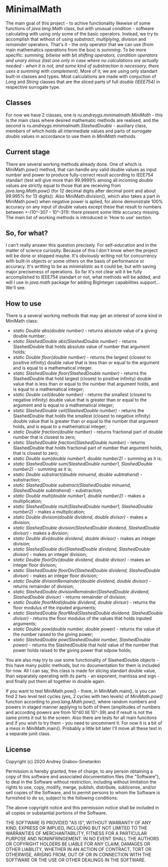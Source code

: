# MinimalMath

The main goal of this project - to achive functionality likewise of some functions of *java.lang.Math* class, but with unusual condition - software calculating with using only some of the basic operators. Instead, we try to accomplish that without of using *substract*, *multiplying*, *division* and *remainder* operators. That's it - the only operator that we can use (from main mathematics operations from the box) is *summing*. To be more specific: *summing, bitwise with bit shifting operators, condition operators and unary minus (last one only in case where no calculations are actually needed - when it is not, and some kind of substraction is necessary, there uses a summing with complement)*. More of it, we are using only standart built-in classes and types. Most calculations are made with conjuction of *Long* and *String* classes that are the sliced parts of full *double (IEEE754)* in respective surrogate type.

## Classes

For now we have 2 classes, one is *ru.andreygs.minimalmath.MiniMath* - this is the main class where desired mathematic methods are realised, and the second is *ru.andreygs.minimalmath.SlashedDouble* - auxiliary class, members of which holds all intermediate values and parts of surrogate *double* values in accordance to use them in *MiniMath* methods.

## Current stage

There are several working methods already done. One of which is MiniMath.pow() method, that can handle any valid double values as input number and power to produce fully-correct result according to IEEE754 standart (test will give more than 99.9999% among all incoming *double* values are strictly equal to those that are receiving from *java.lang.Math.pow()* (for 12 decimal digits after decimal point and about 99.995% for 13 digits)). Also MiniMath.division(), which also takes a part in MiniMath.pow() when negative power is aplied, for alone demonstrate 100% accuracy on any input of double values except these that result to numbers between +-(10^-307 - 10^-311): there present some little accuracy missing. The main list of working methods is introduced in 'How to use' section.

## So, for what?

I can't really answer this question precisely. For self-education and in the matter of science curiosity. Because of this I don't know when the project will be done or stopped maybe. It's obviously writing not for concurrency with built-in objects or some others on the basis of performance or accuracy. It's writting to be as minimalistic as it could be, but with saving major preciseness of operations. So far it's not clear will it be fully accomplished to IEEE754 standart or not, what methods will be added, and will I use in *java.math* package for adding BigInteger capabilities support... We'll see.

## How to use

There is a several working methods that may get an interest of some kind in MiniMath class:

- *static Double abs(double number)* - returns absolute value of a giving double number;
- *static SlashedDouble abs(SlashedDouble number)* - returns SlashedDouble that holds absolute value of number that argument holds;
- *static Double floor(double number)* - returns the largest (closest to positive infinity) double value that is less than or equal to the argument and is equal to a mathematical integer.
- *static SlashedDouble floor(SlashedDouble number)* - returns the SlashedDouble that hold largest (closest to positive infinity) double value that is less than or equal to the number that argument holds, and is equal to a mathematical integer;
- *static Double ceil(double number)* - returns the smallest (closest to negative infinity) double value that is greater than or equal to the argument and is equal to a mathematical integer;
- *static SlashedDouble ceil(SlashedDouble number)* - returns the SlashedDouble that holds the smallest (closest to negative infinity) double value that is greater than or equal to the number that argument holds, and is equal to a mathematical integer;
- *static Double fraction(double number)* - returns fractional part of double number that is closest to zero;
- *static SlashedDouble fraction(SlashedDouble number)* - returns SlashedDouble that holds fractional part of number that argument holds, that is closest to zero;
- *static Double sum(double number1, double number2)* - summing as it is;
- *static SlashedDouble sum(SlashedDouble number1, SlashedDouble number2)* - summing as it is;
- *static Double substract(double minuend, double subtrahend)* - substraction;
- *static SlashedDouble substract(SlashedDouble minuend, SlashedDouble subtrahend)* - substraction;
- *static Double mult(double number1, double number2)* - makes a multiplication;
- *static SlashedDouble mult(SlashedDouble number1, SlashedDouble number2)* - makes a multiplication;
- *static Double division(double dividend, double divisor)* - makes a division;
- *static SlashedDouble division(SlashedDouble dividend, SlashedDouble divisor)* - makes a division;
- *static Double div(double dividend, double divisor)* - makes an integer division;
- *static SlashedDouble div(SlashedDouble dividend, SlashedDouble divisor)* - makes an integer division;
- *static Double floorDiv(double dividend, double divisor)* - makes an integer floor division;
- *static SlashedDouble floorDiv(SlashedDouble dividend, SlashedDouble divisor)* - makes an integer floor division;
- *static Double divisionRemainder(double dividend, double divisor)* - returns remainder of division;
- *static SlashedDouble divisionRemainder(SlashedDouble dividend, SlashedDouble divisor)* - returns remainder of division;
- *static Double floorMod(double dividend, double divisor)* - returns the floor modulus of the inputed arguments;
- *static SlashedDouble floorMod(SlashedDouble dividend, SlashedDouble divisor)* - returns the floor modulus of the values that holds inputed arguments;
- *static Double pow(double number, double power)* - returns the value of the number raised to the giving power;
- *static SlashedDouble pow(SlashedDouble number, SlashedDouble power)* - returns the SlashedDouble that hold value of the number that power holds raised to the giving power that sdpow holds;

You are also may try to use some functionality of SlashedDouble objects - this have many public methods, but no documentation for them is included for now. All I can say, this class is made for slicing standart double value, than separately operating with its parts - an exponent, mantissa and sign - and finally put them all together in double again.

If you want to test MiniMath.pow() - there, in MiniMath.main(), is you can find 2 two level test cycles (yes, 2 cycles with two levels) of *MiniMath.pow()* function according to *java.lang.Math.pow()*, where random numbers and powers in staged manner applying to both of them (amplitudes of numbers and according powers are from 10^40 till 10^-39) and if result is not the same prints it out to the screen. Also there are tests for all main funcitons and if you wish to try them - you need to uncomment it. For now it is a bit of a mess in MiniMath.main(). Probably a little bit later I'll move all these test in a separate junit class.

## License

Copyright (c) 2020 Andrey Grabov-Smetankin

Permission is hereby granted, free of charge, to any person
obtaining a copy of this software and associated documentation
files (the "Software"), to deal in the Software without
restriction, including without limitation the rights to use,
copy, modify, merge, publish, distribute, sublicense, and/or sell
copies of the Software, and to permit persons to whom the
Software is furnished to do so, subject to the following
conditions:

The above copyright notice and this permission notice shall be
included in all copies or substantial portions of the Software.

THE SOFTWARE IS PROVIDED "AS IS", WITHOUT WARRANTY OF ANY KIND,
EXPRESS OR IMPLIED, INCLUDING BUT NOT LIMITED TO THE WARRANTIES
OF MERCHANTABILITY, FITNESS FOR A PARTICULAR PURPOSE AND
NONINFRINGEMENT. IN NO EVENT SHALL THE AUTHORS OR COPYRIGHT
HOLDERS BE LIABLE FOR ANY CLAIM, DAMAGES OR OTHER LIABILITY,
WHETHER IN AN ACTION OF CONTRACT, TORT OR OTHERWISE, ARISING
FROM, OUT OF OR IN CONNECTION WITH THE SOFTWARE OR THE USE OR
OTHER DEALINGS IN THE SOFTWARE.